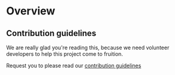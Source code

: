 # Overview

<!-- 
this project was generated by referring template repository at https://github.com/devs-from-matrix/basic-template-repository. 
-->

## Contribution guidelines

We are really glad you're reading this, because we need volunteer developers to help this project come to fruition.

Request you to please read our [contribution guidelines](.github/CONTRIBUTING.md)
